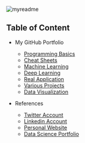 ![myreadme](https://user-images.githubusercontent.com/70707092/95544092-d0b72880-09bf-11eb-90f7-bdca493307f7.png)

## Table of Content

- My GitHub Portfolio

  - [Programming Basics](https://github.com/mareksturek/programming-basics)
  - [Cheat Sheets](https://github.com/mareksturek/cheat-sheets)
  - [Machine Learning](https://github.com/mareksturek/machine-learning)
  - [Deep Learning](https://github.com/mareksturek/deep-learning)
  - [Real Application](https://github.com/mareksturek/real-application)
  - [Various Projects](https://github.com/mareksturek/various-projects)
  - [Data Visualization](https://github.com/mareksturek/data-visualization)

- References

   - [Twitter Account](https://twitter.com/mareksturek)
   - [Linkedin Account](https://www.linkedin.com/in/mareksturek/)
   - [Personal Website](https://www.mareksturek.com/)
   - [Data Science Portfolio](https://github.com/mareksturek/mareksturek.github.io/blob/master/mydsportfolio.pdf)
    
